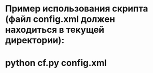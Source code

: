 # Пример использования скрипта (файл config.xml должен находиться в текущей директории):
# python cf.py config.xml
